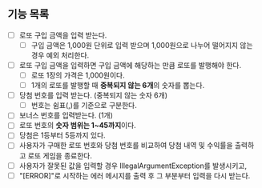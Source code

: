 ## 기능 목록 

- [ ] 로또 구입 금액을 입력 받는다.
    - [ ] 구입 금액은 1,000원 단위로 입력 받으며 1,000원으로 나누어 떨어지지 않는 경우 예외 처리한다.
- [ ] 로또 구입 금액을 입력하면 구입 금액에 해당하는 만큼 로또를 발행해야 한다.
    - [ ] 로또 1장의 가격은 1,000원이다.
    - [ ] 1개의 로또를 발행할 때 **중복되지 않는 6개**의 숫자를 뽑는다.
- [ ] 당첨 번호를 입력 받는다. (중복되지 않는 숫자 6개)
    - [ ] 번호는 쉼표(,)를 기준으로 구분한다.
- [ ] 보너스 번호를 입력받는다. (1개)
- [ ] 로또 번호의 **숫자 범위는 1~45까지**이다.
- [ ] 당첨은 1등부터 5등까지 있다.
- [ ] 사용자가 구매한 로또 번호와 당첨 번호를 비교하여 당첨 내역 및 수익률을 출력하고 로또 게임을 종료한다.
- [ ] 사용자가 잘못된 값을 입력할 경우 IllegalArgumentException를 발생시키고, 
- [ ] "[ERROR]"로 시작하는 에러 메시지를 출력 후 그 부분부터 입력을 다시 받는다.